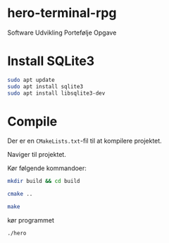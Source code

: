 # hero-terminal-rpg
Software Udvikling Portefølje Opgave

# Install SQLite3

```bash
sudo apt update
sudo apt install sqlite3
sudo apt install libsqlite3-dev
```

# Compile

Der er en `CMakeLists.txt`-fil til at kompilere projektet.

Naviger til projektet.

Kør følgende kommandoer:

```bash
mkdir build && cd build
```

```bash
cmake ..
```

```bash
make
```

kør programmet
```bash
./hero
```
